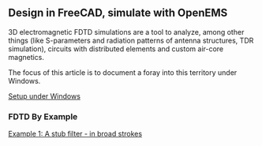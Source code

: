 ## Design in FreeCAD, simulate with OpenEMS

3D electromagnetic FDTD simulations are a tool to analyze, among other things (like S-parameters and radiation patterns of antenna structures, TDR simulation), circuits with distributed elements and custom air-core magnetics. 

The focus of this article is to document a foray into this territory under Windows.

[Setup under Windows](first_steps_openems_freecad.md)

### FDTD By Example

[Example 1: A stub filter - in broad strokes](stub_filter_problem_setup.md)



<!-- Keep in mind the abandonment of Windows 7 support is also a move to push Windows users to the more dystopian Win10 and Win11 versions. https://bugs.python.org/issue32592 -->